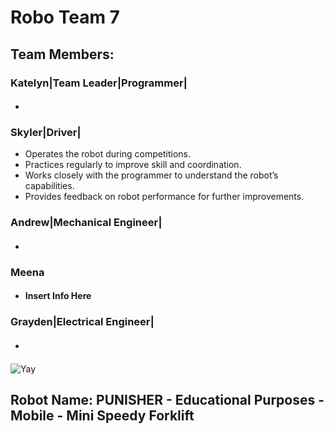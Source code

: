 # **Robo Team 7**

## Team Members:
### Katelyn|Team Leader|Programmer|
* #### 
### Skyler|Driver|
* Operates the robot during competitions.
* Practices regularly to improve skill and coordination.
* Works closely with the programmer to understand the robot’s capabilities.
* Provides feedback on robot performance for further improvements.
### Andrew|Mechanical Engineer|
* #### 
### Meena
* #### Insert Info Here
### Grayden|Electrical Engineer|
* #### 

![Yay](https://assets.stickpng.com/images/580b57fbd9996e24bc43bdfa.png)

## Robot Name: PUNISHER - Educational Purposes - Mobile - Mini Speedy Forklift
